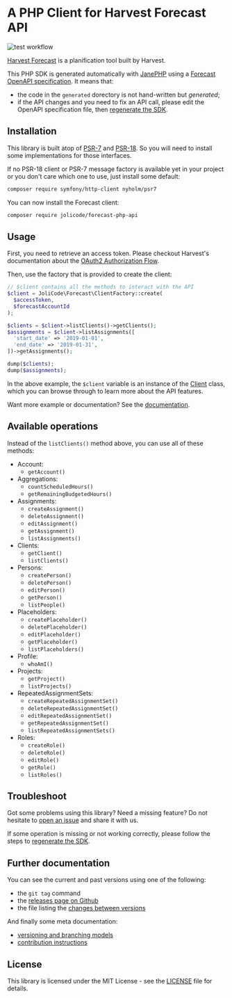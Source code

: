 # A PHP Client for Harvest Forecast API

![test workflow](https://github.com/jolicode/forecast-php-api/actions/workflows/tests.yml/badge.svg)

[Harvest Forecast](https://www.getharvest.com/forecast) is a planification tool built by Harvest.

This PHP SDK is generated automatically with [JanePHP](https://github.com/janephp/janephp) using a [Forecast OpenAPI specification](Resources/forecast-openapi.yaml). It means that:

 * the code in the `generated` dorectory is not hand-written but *generated*;
 * if the API changes and you need to fix an API call, please edit the OpenAPI specification file, then [regenerate the SDK](doc/updating-sdk.md).

## Installation

This library is built atop of [PSR-7](https://www.php-fig.org/psr/psr-7/) and
[PSR-18](https://www.php-fig.org/psr/psr-18/). So you will need to install some
implementations for those interfaces.

If no PSR-18 client or PSR-7 message factory is available yet in your project
or you don't care which one to use, just install some default:

```bash
composer require symfony/http-client nyholm/psr7
```

You can now install the Forecast client:

```bash
composer require jolicode/forecast-php-api
```

## Usage

First, you need to retrieve an access token. Please checkout Harvest's documentation about the [OAuth2 Authorization Flow](https://help.getharvest.com/api-v2/authentication-api/authentication/authentication/#for-server-side-applications).

Then, use the factory that is provided to create the client:

```php
// $client contains all the methods to interact with the API
$client = JoliCode\Forecast\ClientFactory::create(
  $accessToken,
  $forecastAccountId
);

$clients = $client->listClients()->getClients();
$assignments = $client->listAssignments([
  'start_date' => '2019-01-01',
  'end_date' => '2019-01-31',
])->getAssignments();

dump($clients);
dump($assignments);
```

In the above example, the `$client` variable is an instance of the [Client](./generated/Client.php) class, which you can browse through to learn more about the API features.

Want more example or documentation? See the [documentation](doc/index.md).

## Available operations

Instead of the `listClients()` method above, you can use all of these methods:

 * Account:
   * `getAccount()`
 * Aggregations:
   * `countScheduledHours()`
   * `getRemainingBudgetedHours()`
 * Assignments:
   * `createAssignment()`
   * `deleteAssignment()`
   * `editAssignment()`
   * `getAssignment()`
   * `listAssignments()`
 * Clients:
   * `getClient()`
   * `listClients()`
 * Persons:
   * `createPerson()`
   * `deletePerson()`
   * `editPerson()`
   * `getPerson()`
   * `listPeople()`
 * Placeholders:
   * `createPlaceholder()`
   * `deletePlaceholder()`
   * `editPlaceholder()`
   * `getPlaceholder()`
   * `listPlaceholders()`
 * Profile:
   * `whoAmI()`
 * Projects:
   * `getProject()`
   * `listProjects()`
 * RepeatedAssignmentSets:
   * `createRepeatedAssignmentSet()`
   * `deleteRepeatedAssignmentSet()`
   * `editRepeatedAssignmentSet()`
   * `getRepeatedAssignmentSet()`
   * `listRepeatedAssignmentSets()`
 * Roles:
   * `createRole()`
   * `deleteRole()`
   * `editRole()`
   * `getRole()`
   * `listRoles()`

## Troubleshoot

Got some problems using this library? Need a missing feature?
Do not hesitate to [open an issue](https://github.com/jolicode/forecast-php-api/issues)
and share it with us.

If some operation is missing or not working correctly, please follow the steps to [regenerate the SDK](doc/updating-sdk.md).

## Further documentation

You can see the current and past versions using one of the following:

* the `git tag` command
* the [releases page on Github](https://github.com/jolicode/forecast-php-api/releases)
* the file listing the [changes between versions](CHANGELOG.md)

And finally some meta documentation:

* [versioning and branching models](VERSIONING.md)
* [contribution instructions](CONTRIBUTING.md)

## License

This library is licensed under the MIT License - see the [LICENSE](LICENSE.md)
file for details.
